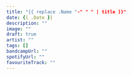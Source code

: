 ```yaml
---
title: "{{ replace .Name "-" " " | title }}"
date: {{ .Date }}
description: ""
image: ""
draft: true
artist: ""
tags: []
bandcampUrl: ""
spotifyUrl: ""
favouriteTrack: ""
---
```

